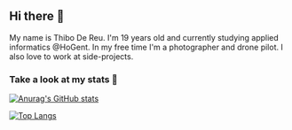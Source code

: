 ## Hi there 👋

My name is Thibo De Reu. I'm 19 years old and currently studying applied informatics @HoGent.
In my free time I'm a photographer and drone pilot. I also love to work at side-projects.

### Take a look at my stats 👀
[![Anurag's GitHub stats](https://github-readme-stats.vercel.app/api?username=ThiboDeReu&show_icons=true&theme=tokyonight)](https://github.com/anuraghazra/github-readme-stats)

[![Top Langs](https://github-readme-stats.vercel.app/api/top-langs/?username=ThiboDeReu&layout=compact&theme=tokyonight)](https://github.com/anuraghazra/github-readme-stats)
